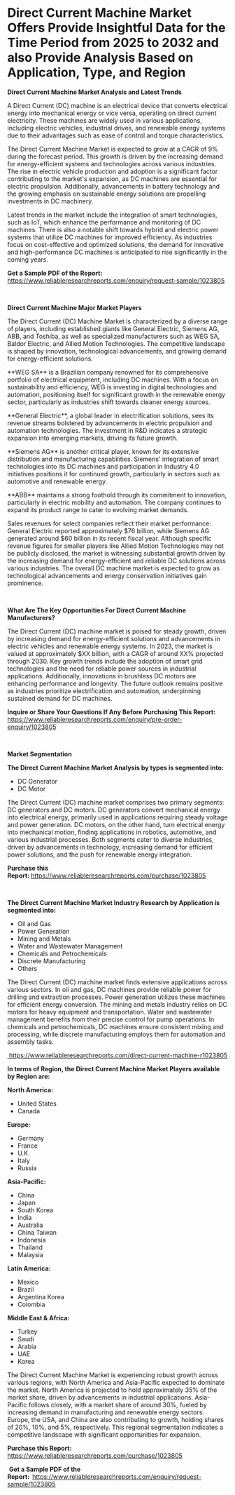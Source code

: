 <p><h1>Direct Current Machine Market Offers Provide Insightful Data for the Time Period from 2025 to 2032 and also Provide Analysis Based on Application, Type, and Region</h1></p><p><strong>Direct Current Machine Market Analysis and Latest Trends</strong></p>
<p><p>A Direct Current (DC) machine is an electrical device that converts electrical energy into mechanical energy or vice versa, operating on direct current electricity. These machines are widely used in various applications, including electric vehicles, industrial drives, and renewable energy systems due to their advantages such as ease of control and torque characteristics.</p><p>The Direct Current Machine Market is expected to grow at a CAGR of 9% during the forecast period. This growth is driven by the increasing demand for energy-efficient systems and technologies across various industries. The rise in electric vehicle production and adoption is a significant factor contributing to the market's expansion, as DC machines are essential for electric propulsion. Additionally, advancements in battery technology and the growing emphasis on sustainable energy solutions are propelling investments in DC machinery.</p><p>Latest trends in the market include the integration of smart technologies, such as IoT, which enhance the performance and monitoring of DC machines. There is also a notable shift towards hybrid and electric power systems that utilize DC machines for improved efficiency. As industries focus on cost-effective and optimized solutions, the demand for innovative and high-performance DC machines is anticipated to rise significantly in the coming years.</p></p>
<p><strong>Get a Sample PDF of the Report:&nbsp;</strong> <a href="https://www.reliableresearchreports.com/enquiry/request-sample/1023805?utm_campaign=31&utm_medium=2&utm_source=Github&utm_content=ia&utm_term=16042025&utm_id=direct-current-machine">https://www.reliableresearchreports.com/enquiry/request-sample/1023805</a></p>
<p>&nbsp;</p>
<p><strong>Direct Current Machine Major Market Players</strong></p>
<p><p>The Direct Current (DC) Machine Market is characterized by a diverse range of players, including established giants like General Electric, Siemens AG, ABB, and Toshiba, as well as specialized manufacturers such as WEG SA, Baldor Electric, and Allied Motion Technologies. The competitive landscape is shaped by innovation, technological advancements, and growing demand for energy-efficient solutions.</p><p>**WEG SA** is a Brazilian company renowned for its comprehensive portfolio of electrical equipment, including DC machines. With a focus on sustainability and efficiency, WEG is investing in digital technologies and automation, positioning itself for significant growth in the renewable energy sector, particularly as industries shift towards cleaner energy sources.</p><p>**General Electric**, a global leader in electrification solutions, sees its revenue streams bolstered by advancements in electric propulsion and automation technologies. The investment in R&D indicates a strategic expansion into emerging markets, driving its future growth.</p><p>**Siemens AG** is another critical player, known for its extensive distribution and manufacturing capabilities. Siemens' integration of smart technologies into its DC machines and participation in Industry 4.0 initiatives positions it for continued growth, particularly in sectors such as automotive and renewable energy.</p><p>**ABB** maintains a strong foothold through its commitment to innovation, particularly in electric mobility and automation. The company continues to expand its product range to cater to evolving market demands.</p><p>Sales revenues for select companies reflect their market performance: General Electric reported approximately $76 billion, while Siemens AG generated around $60 billion in its recent fiscal year. Although specific revenue figures for smaller players like Allied Motion Technologies may not be publicly disclosed, the market is witnessing substantial growth driven by the increasing demand for energy-efficient and reliable DC solutions across various industries. The overall DC machine market is expected to grow as technological advancements and energy conservation initiatives gain prominence.</p></p>
<p>&nbsp;</p>
<p><strong>What Are The Key Opportunities For Direct Current Machine Manufacturers?</strong></p>
<p><p>The Direct Current (DC) machine market is poised for steady growth, driven by increasing demand for energy-efficient solutions and advancements in electric vehicles and renewable energy systems. In 2023, the market is valued at approximately $XX billion, with a CAGR of around XX% projected through 2030. Key growth trends include the adoption of smart grid technologies and the need for reliable power sources in industrial applications. Additionally, innovations in brushless DC motors are enhancing performance and longevity. The future outlook remains positive as industries prioritize electrification and automation, underpinning sustained demand for DC machines.</p></p>
<p><strong>Inquire or Share Your Questions If Any Before Purchasing This Report:</strong> <a href="https://www.reliableresearchreports.com/enquiry/pre-order-enquiry/1023805?utm_campaign=31&utm_medium=2&utm_source=Github&utm_content=ia&utm_term=16042025&utm_id=direct-current-machine">https://www.reliableresearchreports.com/enquiry/pre-order-enquiry/1023805</a></p>
<p>&nbsp;</p>
<p><strong>Market Segmentation</strong></p>
<p><strong>The Direct Current Machine Market Analysis by types is segmented into:</strong></p>
<p><ul><li>DC Generator</li><li>DC Motor</li></ul></p>
<p><p>The Direct Current (DC) machine market comprises two primary segments: DC generators and DC motors. DC generators convert mechanical energy into electrical energy, primarily used in applications requiring steady voltage and power generation. DC motors, on the other hand, turn electrical energy into mechanical motion, finding applications in robotics, automotive, and various industrial processes. Both segments cater to diverse industries, driven by advancements in technology, increasing demand for efficient power solutions, and the push for renewable energy integration.</p></p>
<p><strong>Purchase this Report:&nbsp;</strong><a href="https://www.reliableresearchreports.com/purchase/1023805?utm_campaign=31&utm_medium=2&utm_source=Github&utm_content=ia&utm_term=16042025&utm_id=direct-current-machine">https://www.reliableresearchreports.com/purchase/1023805</a></p>
<p>&nbsp;</p>
<p><strong>The Direct Current Machine Market Industry Research by Application is segmented into:</strong></p>
<p><ul><li>Oil and Gas</li><li>Power Generation</li><li>Mining and Metals</li><li>Water and Wastewater Management</li><li>Chemicals and Petrochemicals</li><li>Discrete Manufacturing</li><li>Others</li></ul></p>
<p><p>The Direct Current (DC) machine market finds extensive applications across various sectors. In oil and gas, DC machines provide reliable power for drilling and extraction processes. Power generation utilizes these machines for efficient energy conversion. The mining and metals industry relies on DC motors for heavy equipment and transportation. Water and wastewater management benefits from their precise control for pump operations. In chemicals and petrochemicals, DC machines ensure consistent mixing and processing, while discrete manufacturing employs them for automation and assembly tasks.</p></p>
<p><a href="https://www.reliableresearchreports.com/direct-current-machine-r1023805?utm_campaign=31&utm_medium=2&utm_source=Github&utm_content=ia&utm_term=16042025&utm_id=direct-current-machine">&nbsp;https://www.reliableresearchreports.com/direct-current-machine-r1023805</a></p>
<p><strong>In terms of Region, the Direct Current Machine Market Players available by Region are:</strong></p>
<p>
    <p> <strong> North America: </strong>
        <ul>
            <li>United States</li>
            <li>Canada</li>
        </ul>
        </p> 
    <p> <strong> Europe: </strong>
        <ul>
            <li>Germany</li>
            <li>France</li>
            <li>U.K.</li>
            <li>Italy</li>
            <li>Russia</li>
        </ul>
        </p> 
    <p> <strong> Asia-Pacific: </strong>
        <ul>
            <li>China</li>
            <li>Japan</li>
            <li>South Korea</li>
            <li>India</li>
            <li>Australia</li>
            <li>China Taiwan</li>
            <li>Indonesia</li>
            <li>Thailand</li>
            <li>Malaysia</li>
        </ul>
        </p> 
    <p> <strong> Latin America: </strong>
        <ul>
            <li>Mexico</li>
            <li>Brazil</li>
            <li>Argentina Korea</li>
            <li>Colombia</li>
        </ul>
        </p> 
    <p> <strong> Middle East & Africa: </strong>
        <ul>
            <li>Turkey</li>
            <li>Saudi</li>
            <li>Arabia</li>
            <li>UAE</li>
            <li>Korea</li>
        </ul>
    </p>
    </p>
<p><p>The Direct Current Machine Market is experiencing robust growth across various regions, with North America and Asia-Pacific expected to dominate the market. North America is projected to hold approximately 35% of the market share, driven by advancements in industrial applications. Asia-Pacific follows closely, with a market share of around 30%, fueled by increasing demand in manufacturing and renewable energy sectors. Europe, the USA, and China are also contributing to growth, holding shares of 20%, 10%, and 5%, respectively. This regional segmentation indicates a competitive landscape with significant opportunities for expansion.</p></p>
<p><strong>Purchase this Report: </strong><a href="https://www.reliableresearchreports.com/purchase/1023805?utm_campaign=31&utm_medium=2&utm_source=Github&utm_content=ia&utm_term=16042025&utm_id=direct-current-machine">https://www.reliableresearchreports.com/purchase/1023805</a></p>
<p>&nbsp;<strong>Get a Sample PDF of the Report:&nbsp;&nbsp;</strong><a href="https://www.reliableresearchreports.com/enquiry/request-sample/1023805?utm_campaign=31&utm_medium=2&utm_source=Github&utm_content=ia&utm_term=16042025&utm_id=direct-current-machine">https://www.reliableresearchreports.com/enquiry/request-sample/1023805</a></p>
<p><strong></strong></p>
<p><p></p><p></p><p></p></p>